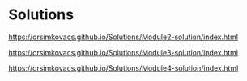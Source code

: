 # Solutions
https://orsimkovacs.github.io/Solutions/Module2-solution/index.html

https://orsimkovacs.github.io/Solutions/Module3-solution/index.html

https://orsimkovacs.github.io/Solutions/Module4-solution/index.html
